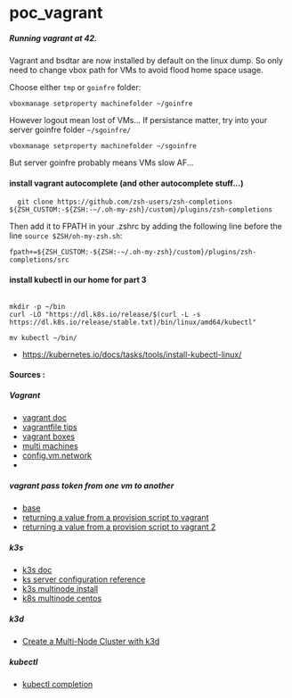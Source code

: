 # poc_vagrant

##### Running vagrant at 42.
Vagrant and bsdtar are now installed by default on the linux dump.
So only need to change vbox path for VMs to avoid flood home space usage.

Choose either `tmp` or `goinfre` folder:
```shell
vboxmanage setproperty machinefolder ~/goinfre
```
However logout mean lost of VMs...
If persistance matter, try into your server goinfre folder `~/sgoinfre/`
```shell
vboxmanage setproperty machinefolder ~/sgoinfre
```
But server goinfre probably means VMs slow AF...

#### install vagrant autocomplete (and other autocomplete stuff...)
```shell
  git clone https://github.com/zsh-users/zsh-completions ${ZSH_CUSTOM:-${ZSH:-~/.oh-my-zsh}/custom}/plugins/zsh-completions
```

Then add it to FPATH in your .zshrc by adding the following line before the line `source $ZSH/oh-my-zsh.sh`:
```shell
fpath+=${ZSH_CUSTOM:-${ZSH:-~/.oh-my-zsh}/custom}/plugins/zsh-completions/src
```

#### install kubectl in our home for part 3
```shell

mkdir -p ~/bin
curl -LO "https://dl.k8s.io/release/$(curl -L -s https://dl.k8s.io/release/stable.txt)/bin/linux/amd64/kubectl"

mv kubectl ~/bin/
```

- https://kubernetes.io/docs/tasks/tools/install-kubectl-linux/ 

#### Sources :

##### Vagrant
- [vagrant doc](https://www.vagrantup.com/docs)
- [vagrantfile tips](https://www.vagrantup.com/docs/vagrantfile/tips)
- [vagrant boxes](https://app.vagrantup.com/boxes/search)
- [multi machines](https://www.vagrantup.com/docs/multi-machine)
- [config.vm.network](https://friendsofvagrant.github.io/v1/docs/config/vm/network.html)
- [](https://www.nickhammond.com/configuring-vagrant-virtual-machines-with-env/)
##### vagrant pass token from one vm to another
- [base](https://stackoverflow.com/questions/64486008/how-to-get-env-var-from-one-vm-and-pass-it-to-another-vm-in-vagrantfile)
- [returning a value from a provision script to vagrant](https://stackoverflow.com/questions/21117246/returning-a-value-from-a-provision-script-to-vagrant)
- [returning a value from a provision script to vagrant 2](https://github.com/hashicorp/vagrant/issues/10674)
##### k3s
- [k3s doc](https://rancher.com/docs/k3s/latest/en/)
- [ks server configuration reference](https://rancher.com/docs/k3s/latest/en/installation/install-options/server-config/)
- [k3s multinode install](https://projectcalico.docs.tigera.io/getting-started/kubernetes/k3s/multi-node-install)
- [k8s multinode centos](https://www.golinuxcloud.com/kubernetes-add-node-to-existing-cluster/#Lab_Environment)

##### k3d
- [Create a Multi-Node Cluster with k3d](https://docs.rancherdesktop.io/how-to-guides/create-multi-node-cluster/)

##### kubectl
- [kubectl completion](https://linuxhint.com/enable-kubectl-bash-completion/)